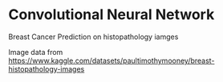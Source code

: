 # Convolutional Neural Network
Breast Cancer Prediction on histopathology iamges

Image data from https://www.kaggle.com/datasets/paultimothymooney/breast-histopathology-images
